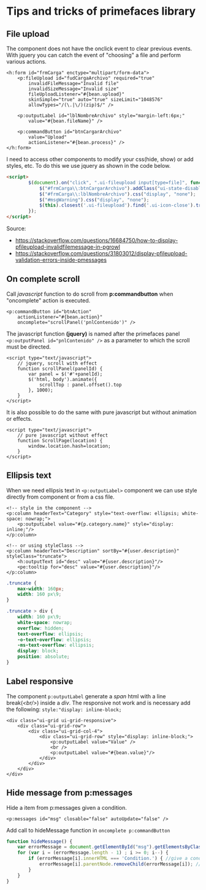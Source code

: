 # Tips and tricks of primefaces library

## File upload

The component does not have the onclick event to clear previous events. With jquery you can catch the event of "choosing" a file and perform various actions.

```xhtml
<h:form id="frmCarga" enctype="multipart/form-data">
	<p:fileUpload id="fudCargaArchivo" required="true"
		invalidFileMessage="Invalid file"
		invalidSizeMessage="Invalid size"
		fileUploadListener="#{bean.upload}"
		skinSimple="true" auto="true" sizeLimit="1048576"
		allowTypes="/(\.|\/)(zip)$/" />
		
	<p:outputLabel id="lblNombreArchivo" style="margin-left:6px;"
		value="#{bean.fileName}" />
		
	<p:commandButton id="btnCargarArchivo"
		value="Upload"
		actionListener="#{bean.process}" />
</h:form>
```

I need to access other components to modify your css(hide, show) or add styles, etc. To do this we use jquery as shown in the code below.

```html
<script>
 		$(document).on("click", ".ui-fileupload input[type=file]", function(event) {
 			$("#frmCarga\\:btnCargarArchivo").addClass("ui-state-disabled");
 			$("#frmCarga\\:lblNombreArchivo").css("display", "none");
 			$("#msgWarning").css("display", "none");
 			$(this).closest('.ui-fileupload').find('.ui-icon-close').trigger('click');
 		});
</script>
```

Source:
- https://stackoverflow.com/questions/16684750/how-to-display-pfileupload-invalidfilemessage-in-pgrowl
- https://stackoverflow.com/questions/31803012/display-pfileupload-validation-errors-inside-pmessages

## On complete scroll

Call *javascript* function to do scroll from **p:commandbutton** when "oncomplete" action is executed.

```xhtml
<p:commandButton id="btnAction"
	actionListener="#{bean.action}"
	oncomplete="scrollPanel('pnlContenido')" />
```

The javascript function **(jquery)** is named after the primefaces panel ```<p:outputPanel id="pnlContenido" />``` as a parameter to which the scroll must be directed.

```xhtml
<script type="text/javascript">
	// jquery, scroll with effect
	function scrollPanel(panelId) {
		var panel = $('#'+panelId);
		$('html, body').animate({
			scrollTop : panel.offset().top
		}, 1000);
	}
</script>
```

It is also possible to do the same with pure javascript but without animation or effects.

```xhtml
<script type="text/javascript">
    // pure javascript without effect
    function ScrollPage(location) {
        window.location.hash=location;
    }
</script>
```

## Ellipsis text

When we need ellipsis text in ```<p:outputLabel>``` component we can use style directly from component or from a css file.

```xhtml
<!-- style in the component -->
<p:column headerText="Category" style="text-overflow: ellipsis; white-space: nowrap;">
    <p:outputLabel value="#{p.category.name}" style="display: inline;"/>
</p:column>

<!-- or using styleClass --> 
<p:column headerText="Description" sortBy="#{user.description}" styleClass="truncate">
    <h:outputText id="desc" value="#{user.description}"/>
    <pe:tooltip for="desc" value="#{user.description}"/>
</p:column>
```
```css
.truncate {
    max-width: 160px;
    width: 160 px\9;
}

.truncate > div {
    width: 160 px\9;
    white-space: nowrap;
    overflow: hidden;
    text-overflow: ellipsis;
    -o-text-overflow: ellipsis;
    -ms-text-overflow: ellipsis;
    display: block;
    position: absolute;
}
```
## Label responsive

The component ```p:outputLabel``` generate a _span_ html with a line break(_\<br/>_) inside a _div_. The responsive not work and is necessary add the following: ````style:"display: inline-block;````

`````xhtml
<div class="ui-grid ui-grid-responsive">
	<div class="ui-grid-row">
		<div class="ui-grid-col-4">
			<div class="ui-grid-row" style="display: inline-block;">
				<p:outputLabel value="Value" />
				<br />
				<p:outputLabel value="#{bean.value}"/>
			</div>
		</div>
    </div>
</div>
`````

## Hide message from p:messages

Hide a item from p:messages given a condition.

````xhtml
<p:messages id="msg" closable="false" autoUpdate="false" />
````
Add call to hideMessage function in ````oncomplete p:commandButton````
````javascript
function hideMessage() {
    var errorMessage = document.getElementById("msg").getElementsByClassName("ui-messages-error-summary");
    for (var i = (errorMessage.length - 1) ; i >= 0; i--) {
        if (errorMessage[i].innerHTML === 'Condition.') { //give a condition
            errorMessage[i].parentNode.removeChild(errorMessage[i]); // remove
        }
    }
}
````